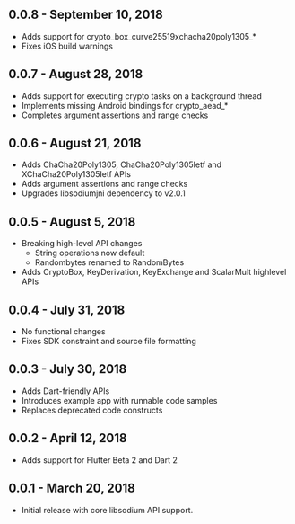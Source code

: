 ## 0.0.8 - September 10, 2018
* Adds support for crypto_box_curve25519xchacha20poly1305_*
* Fixes iOS build warnings

## 0.0.7 - August 28, 2018
* Adds support for executing crypto tasks on a background thread
* Implements missing Android bindings for crypto_aead_*
* Completes argument assertions and range checks 

## 0.0.6 - August 21, 2018
* Adds ChaCha20Poly1305, ChaCha20Poly1305Ietf and XChaCha20Poly1305Ietf APIs
* Adds argument assertions and range checks 
* Upgrades libsodiumjni dependency to v2.0.1

## 0.0.5 - August 5, 2018
* Breaking high-level API changes
  * String operations now default
  * Randombytes renamed to RandomBytes
* Adds CryptoBox, KeyDerivation, KeyExchange and ScalarMult highlevel APIs 

## 0.0.4 - July 31, 2018
* No functional changes
* Fixes SDK constraint and source file formatting

## 0.0.3 - July 30, 2018
* Adds Dart-friendly APIs
* Introduces example app with runnable code samples 
* Replaces deprecated code constructs

## 0.0.2 - April 12, 2018
* Adds support for Flutter Beta 2 and Dart 2

## 0.0.1 - March 20, 2018
* Initial release with core libsodium API support.
